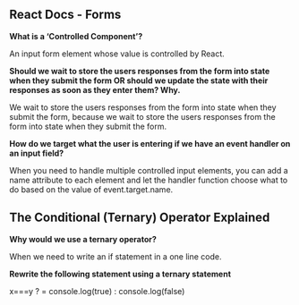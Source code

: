 ## React Docs - Forms

**What is a ‘Controlled Component’?**

An input form element whose value is controlled by React.

**Should we wait to store the users responses from the form into state when they submit the form OR should we update the state with their responses as soon as they enter them? Why.**

We wait to store the users responses from the form into state when they submit the form, because we wait to store the users responses from the form into state when they submit the form.

**How do we target what the user is entering if we have an event handler on an input field?**

When you need to handle multiple controlled input elements, you can add a name attribute to each element and let the handler function choose what to do based on the value of event.target.name.


## The Conditional (Ternary) Operator Explained

**Why would we use a ternary operator?**

When we need to write an if statement in a one line code.

**Rewrite the following statement using a ternary statement**

x===y ? = console.log(true) : console.log(false)



